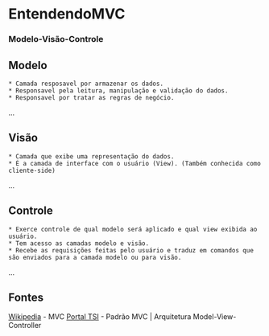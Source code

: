 # EntendendoMVC
### Modelo-Visão-Controle

## Modelo
	* Camada resposavel por armazenar os dados.
	* Responsavel pela leitura, manipulação e validação do dados.
	* Responsavel por tratar as regras de negócio.
...

## Visão
	* Camada que exibe uma representação do dados.
	* É a camada de interface com o usuário (View). (Também conhecida como cliente-side)
...

## Controle
	* Exerce controle de qual modelo será aplicado e qual view exibida ao usuário.
	* Tem acesso as camadas modelo e visão.
	* Recebe as requisições feitas pelo usuário e traduz em comandos que são enviados para a camada modelo ou para visão. 
...


## Fontes
[Wikipedia](https://pt.wikipedia.org/wiki/MVC) - MVC
[Portal TSI](https://www.portalgsti.com.br/2017/08/padrao-mvc-arquitetura-model-view-controller.html) - Padrão MVC | Arquitetura Model-View-Controller 
